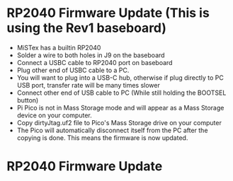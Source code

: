 
# RP2040 Firmware Update (This is using the Rev1 baseboard)
- MiSTex has a builtin RP2040
- Solder a wire to both holes in J9 on the baseboard
- Connect a USBC cable to RP2040 port on baseboard
- Plug other end of USBC cable to a PC. 
 - You will want to plug into a USB-C hub, otherwise if plug directly to PC USB port, transfer rate will be many times slower
- Connect other end of USB cable to PC (While still holding the BOOTSEL button)
- Pi Pico is not in Mass Storage mode and will appear as a Mass Storage device on your computer.
- Copy dirtyJtag.uf2 file to Pico's Mass Storage drive on your computer
- The Pico will automatically disconnect itself from the PC after the copying is done. This means the firmware is now updated.



# RP2040 Firmware Update

